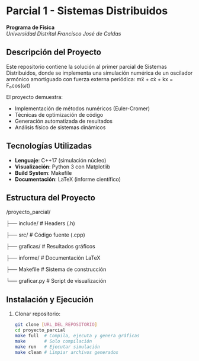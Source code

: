 # Parcial 1 - Sistemas Distribuidos  
**Programa de Física**  
*Universidad Distrital Francisco José de Caldas*

##  Descripción del Proyecto

Este repositorio contiene la solución al primer parcial de Sistemas Distribuidos, donde se implementa una simulación numérica de un oscilador armónico amortiguado con fuerza externa periódica:
mẍ + cẋ + kx = F₀cos(ωt)

El proyecto demuestra:
- Implementación de métodos numéricos (Euler-Cromer)
- Técnicas de optimización de código
- Generación automatizada de resultados
- Análisis físico de sistemas dinámicos

##  Tecnologías Utilizadas

- **Lenguaje**: C++17 (simulación núcleo)
- **Visualización**: Python 3 con Matplotlib
- **Build System**: Makefile
- **Documentación**: LaTeX (informe científico)

##  Estructura del Proyecto
/proyecto_parcial/

├── include/ # Headers (.h)

├── src/ # Código fuente (.cpp)

├── graficas/ # Resultados gráficos

├── informe/ # Documentación LaTeX

├── Makefile # Sistema de construcción

└── graficar.py # Script de visualización

##  Instalación y Ejecución

1. Clonar repositorio:
   ```bash
   git clone [URL_DEL_REPOSITORIO]
   cd proyecto_parcial
   make full  # Compila, ejecuta y genera gráficas
   make       # Solo compilación
   make run   # Ejecutar simulación
   make clean # Limpiar archivos generados
